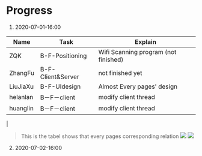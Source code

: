 # Progress

1. 2020-07-01-16:00

| Name | Task | Explain |
| -------- | -------- | -------- |
| ZQK  |B-F-Positioning   | Wifi Scanning program (not finished)  |
|ZhangFu|B-F-Client&Server|not finished yet|
|LiuJiaXu|B-F-UIdesign|Almost Every pages' design|
|helanlan|B－F－client|modify client thread
|huanglin|B－F－client|modify client thread
|

>This is the tabel shows that every pages corresponding relation
![](https://pad.degrowth.net/uploads/upload_ea3fd6d00109a094315d7ae8fb9d13f7.png)
![](https://pad.degrowth.net/uploads/upload_6014eeee6d319b884fe334c086cc3640.png)

2. 2020-07-02-16:00
